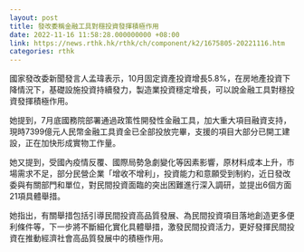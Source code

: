 ```yaml
---
layout: post
title: 發改委稱金融工具對穩投資發揮積極作用
date: 2022-11-16 11:58:28.000000000 +08:00
link: https://news.rthk.hk/rthk/ch/component/k2/1675805-20221116.htm
categories: rthk
---
```


國家發改委新聞發言人孟瑋表示，10月固定資產投資增長5.8%，在房地產投資下降情況下，基礎設施投資持續發力，製造業投資穩定增長，可以說金融工具對穩投資發揮積極作用。

她提到，7月底國務院部署通過政策性開發性金融工具，加大重大項目融資支持，現時7399億元人民幣金融工具資金已全部投放完畢，支援的項目大部分已開工建設，正在加快形成實物工作量。

她又提到，受國內疫情反覆、國際局勢急劇變化等因素影響，原材料成本上升，市場需求不足，部分民營企業「增收不增利」，投資能力和意願受到制約，近日發改委與有關部門和單位，對民間投資面臨的突出困難進行深入調研，並提出6個方面21項具體舉措。

她指出，有關舉措包括引導民間投資高品質發展、為民間投資項目落地創造更多便利條件等，下一步將不斷細化實化具體舉措，激發民間投資活力，更好發揮民間投資在推動經濟社會高品質發展中的積極作用。
